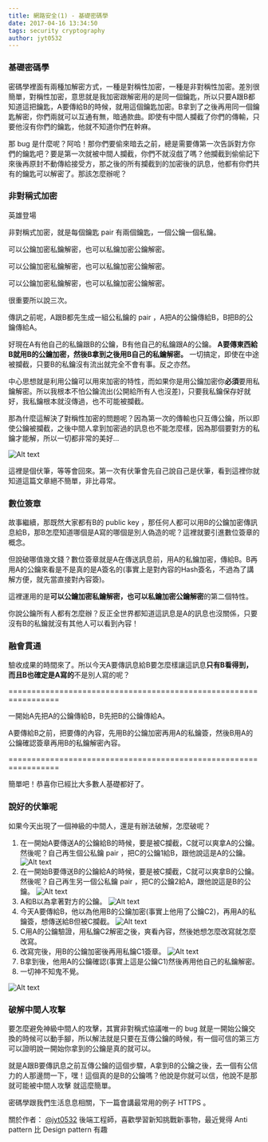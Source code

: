 ```yaml
---
title: 網路安全(1) - 基礎密碼學
date: 2017-04-16 13:34:50
tags: security cryptography
author: jyt0532
---
```


### 基礎密碼學

密碼學裡面有兩種加解密方式，一種是對稱性加密，一種是非對稱性加密。差別很簡單，對稱性加密，意思就是我加密跟解密用的是同一個鑰匙，所以只要A跟B都知道這把鑰匙，A要傳給B的時候，就用這個鑰匙加密。B拿到了之後再用同一個鑰匙解密，你們兩就可以互通有無，暗通款曲。即使有中間人攔截了你們的傳輸，只要他沒有你們的鑰匙，他就不知道你們在幹麻。

那 bug 是什麼呢？阿哈！那你們要偷來暗去之前，總是需要傳第一次告訴對方你們的鑰匙吧？要是第一次就被中間人攔截，你們不就沒戲了嗎？他攔截到偷偷記下來後再原封不動傳給接受方，那之後的所有攔截到的加密後的訊息，他都有你們共有的鑰匙可以解密了。那該怎麼辦呢？

### 非對稱式加密

英雄登場

非對稱式加密，就是每個鑰匙 pair 有兩個鑰匙，一個公鑰一個私鑰。

可以公鑰加密私鑰解密，也可以私鑰加密公鑰解密。

可以公鑰加密私鑰解密，也可以私鑰加密公鑰解密。

可以公鑰加密私鑰解密，也可以私鑰加密公鑰解密。

很重要所以說三次。

傳訊之前呢，A跟B都先生成一組公私鑰的 pair ，A把A的公鑰傳給B，B把B的公鑰傳給A。

好現在A有他自己的私鑰跟B的公鑰，B有他自己的私鑰跟A的公鑰。
**A要傳東西給B就用B的公鑰加密，然後B拿到之後用B自己的私鑰解密。**
一切搞定，即使在中途被攔截，只要B的私鑰沒有流出就完全不會有事。反之亦然。

中心思想就是利用公鑰可以用來加密的特性，而如果你是用公鑰加密你**必須**要用私鑰解密。所以我根本不怕公鑰流出(公開給所有人也沒差)，只要我私鑰保存好就好，我私鑰根本就沒傳過，也不可能被攔截。

那為什麼這解決了對稱性加密的問題呢？因為第一次的傳輸也只互傳公鑰，所以即使公鑰被攔截，之後中間人拿到加密過的訊息也不能怎麼樣，因為那個要對方的私鑰才能解，所以一切都非常的美好...

![Alt text](/img/jyt0532/car_accident-iloveimg-cropped.gif)

這裡是個伏筆，等等會回來。第一次有伏筆會先自己說自己是伏筆，看到這裡你就知道這篇文章絕不簡單，非比尋常。

### 數位簽章

故事繼續，那既然大家都有B的 public key ，那任何人都可以用B的公鑰加密傳訊息給B，那B怎麼知道哪個是A寫的哪個是別人偽造的呢？這裡就要引進數位簽章的概念。

但說破哪值幾文錢？數位簽章就是A在傳送訊息前，用A的私鑰加密，傳給B。B再用A的公鑰來看是不是真的是A簽名的(事實上是對內容的Hash簽名，不過為了講解方便，就先當直接對內容簽)。

這裡運用的是**可以公鑰加密私鑰解密，也可以私鑰加密公鑰解密**的第二個特性。

你說公鑰所有人都有怎麼辦？反正全世界都知道這訊息是A的訊息也沒關係，只要沒有B的私鑰就沒有其他人可以看到內容！

### 融會貫通

驗收成果的時間來了。所以今天A要傳訊息給B要怎麼樣讓這訊息**只有B看得到，而且B也確定是A寫的**不是別人寫的呢？

=================================================================

一開始A先把A的公鑰傳給B，B先把B的公鑰傳給A。

A要傳給B之前，把要傳的內容，先用B的公鑰加密再用A的私鑰簽，然後B用A的公鑰確認簽章再用B的私鑰解密內容。

=================================================================

簡單吧！恭喜你已經比大多數人基礎都好了。

### 說好的伏筆呢

如果今天出現了一個神級的中間人，還是有辦法破解，怎麼破呢？

1. 在一開始A要傳送A的公鑰給B的時候，要是被C攔截，C就可以爽拿A的公鑰。然後呢？自己再生個公私鑰 pair ，把C的公鑰1給B，跟他說這是A的公鑰。
![Alt text](/img/jyt0532/cryptography-step1.png)
2. 在一開始B要傳送B的公鑰給A的時候，要是被C攔截，C就可以爽拿B的公鑰。然後呢？自己再生另一個公私鑰 pair ，把C的公鑰2給A，跟他說這是B的公鑰。
![Alt text](/img/jyt0532/cryptography-step2.png)
3. A和B以為拿著對方的公鑰。
![Alt text](/img/jyt0532/cryptography-step3.png)
4. 今天A要傳給B，他以為他用B的公鑰加密(事實上他用了公鑰C2)，再用A的私鑰簽，想傳送給B但被C攔截。
![Alt text](/img/jyt0532/cryptography-step4.png)
5. C用A的公鑰驗證，用私鑰C2解密之後，爽看內容，然後她想怎麼改寫就怎麼改寫。
6. 改寫完後，用B的公鑰加密後再用私鑰C1簽章。
![Alt text](/img/jyt0532/cryptography-step6.png)
7. B拿到後，他用A的公鑰確認(事實上這是公鑰C1)然後再用他自己的私鑰解密。
8. 一切神不知鬼不覺。

![Alt text](/img/jyt0532/change_face.gif)

### 破解中間人攻擊

要怎麼避免神級中間人的攻擊，其實非對稱式協議唯一的 bug 就是一開始公鑰交換的時候可以動手腳，所以解法就是只要在互傳公鑰的時候，有一個可信的第三方可以證明說一開始你拿到的公鑰是真的就可以。

就是A跟B要傳訊息之前互傳公鑰的這個步驟，A拿到B的公鑰之後，去一個有公信力的人那邊問一下，嘿！這個真的是B的公鑰嗎？他說是你就可以信，他說不是那就可能被中間人攻擊 就這麼簡單。

密碼學跟我們生活息息相關，下一篇會講最常用的例子 HTTPS 。

關於作者：
[@jyt0532](https://www.jyt0532.com/) 後端工程師，喜歡學習新知挑戰新事物，最近覺得 Anti pattern 比 Design pattern 有趣
